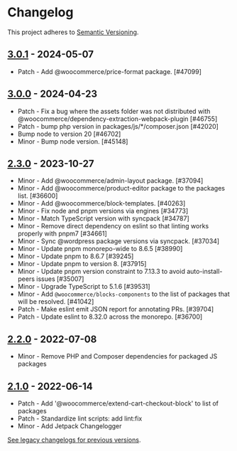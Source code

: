 # Changelog 

This project adheres to [Semantic Versioning](https://semver.org/spec/v2.0.0.html).

## [3.0.1](https://www.npmjs.com/package/@woocommerce/dependency-extraction-webpack-plugin/v/3.0.1) - 2024-05-07 

-   Patch - Add @woocommerce/price-format package. [#47099]

## [3.0.0](https://www.npmjs.com/package/@woocommerce/dependency-extraction-webpack-plugin/v/3.0.0) - 2024-04-23 

-   Patch - Fix a bug where the assets folder was not distributed with @woocommerce/dependency-extraction-webpack-plugin [#46755]
-   Patch - bump php version in packages/js/*/composer.json [#42020]
-   Bump node to version 20 [#46702]
-   Minor - Bump node version. [#45148]

## [2.3.0](https://www.npmjs.com/package/@woocommerce/dependency-extraction-webpack-plugin/v/2.3.0) - 2023-10-27 

-   Minor - Add @woocommerce/admin-layout package. [#37094]
-   Minor - Add @woocommerce/product-editor package to the packages list. [#36600]
-   Minor - Add @woocommerce/block-templates. [#40263]
-   Minor - Fix node and pnpm versions via engines [#34773]
-   Minor - Match TypeScript version with syncpack [#34787]
-   Minor - Remove direct dependency on eslint so that linting works properly with pnpm7 [#34661]
-   Minor - Sync @wordpress package versions via syncpack. [#37034]
-   Minor - Update pnpm monorepo-wide to 8.6.5 [#38990]
-   Minor - Update pnpm to 8.6.7 [#39245]
-   Minor - Update pnpm to version 8. [#37915]
-   Minor - Update pnpm version constraint to 7.13.3 to avoid auto-install-peers issues [#35007]
-   Minor - Upgrade TypeScript to 5.1.6 [#39531]
-   Minor - Add `@woocommerce/blocks-components` to the list of packages that will be resolved. [#41042]
-   Patch - Make eslint emit JSON report for annotating PRs. [#39704]
-   Patch - Update eslint to 8.32.0 across the monorepo. [#36700]

## [2.2.0](https://www.npmjs.com/package/@woocommerce/dependency-extraction-webpack-plugin/v/2.2.0) - 2022-07-08 

-   Minor - Remove PHP and Composer dependencies for packaged JS packages

## [2.1.0](https://www.npmjs.com/package/@woocommerce/dependency-extraction-webpack-plugin/v/2.1.0) - 2022-06-14 

-   Patch - Add '@woocommerce/extend-cart-checkout-block' to list of packages
-   Patch - Standardize lint scripts: add lint:fix
-   Minor - Add Jetpack Changelogger

[See legacy changelogs for previous versions](https://github.com/woocommerce/woocommerce/blob/68581955106947918d2b17607a01bdfdf22288a9/packages/js/dependency-extraction-webpack-plugin/CHANGELOG.md).
